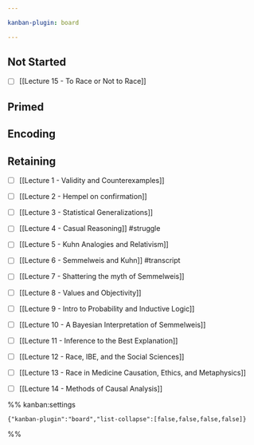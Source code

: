 ```yaml
---

kanban-plugin: board

---
```


## Not Started

- [ ] [[Lecture 15 - To Race or Not to Race]]


## Primed



## Encoding



## Retaining

- [ ] [[Lecture 1 - Validity and Counterexamples]]
- [ ] [[Lecture 2 - Hempel on confirmation]]
- [ ] [[Lecture 3 - Statistical Generalizations]]
- [ ] [[Lecture 4 - Casual Reasoning]] #struggle
- [ ] [[Lecture 5 - Kuhn Analogies and Relativism]]
- [ ] [[Lecture 6 - Semmelweis and Kuhn]] #transcript
- [ ] [[Lecture 7 - Shattering the myth of Semmelweis]]
- [ ] [[Lecture 8 - Values and Objectivity]]
- [ ] [[Lecture 9 - Intro to Probability and Inductive Logic]]
- [ ] [[Lecture 10 - A Bayesian Interpretation of Semmelweis]]
- [ ] [[Lecture 11 - Inference to the Best Explanation]]
- [ ] [[Lecture 12 - Race, IBE, and the Social Sciences]]
- [ ] [[Lecture 13 - Race in Medicine Causation, Ethics, and Metaphysics]]
- [ ] [[Lecture 14 - Methods of Causal Analysis]]




%% kanban:settings
```
{"kanban-plugin":"board","list-collapse":[false,false,false,false]}
```
%%